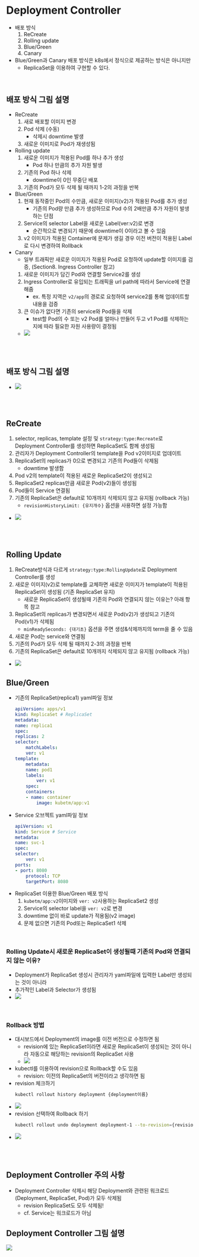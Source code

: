 # Deployment Controller
* 배포 방식
  1. ReCreate
  2. Rolling update
  3. Blue/Green
  4. Canary
* Blue/Green과 Canary 배포 방식은 k8s에서 정식으로 제공하는 방식은 아니지만
  * ReplicaSet을 이용하여 구현할 수 있다.

<br>

## 배포 방식 그림 설명
* ReCreate
  1. 새로 배포할 이미지 변경
  2. Pod 삭제 (수동)
     * 삭제시 downtime 발생
  3. 새로운 이미지로 Pod가 재생성됨
* Rolling update
  1. 새로운 이미지가 적용된 Pod를 하나 추가 생성
     * Pod 하나 만큼의 추가 자원 발생
  2. 기존의 Pod 하나 삭제
     * downtime이 0인 무중단 배포
  3. 기존의 Pod가 모두 삭제 될 때까지 1-2의 과정을 반복
* Blue/Green
  1. 현재 동작중인 Pod의 수만큼, 새로운 이미지(v2)가 적용된 Pod를 추가 생성
     * 기존의 Pod량 만큼 추가 생성하므로 Pod 수의 2배만큼 추가 자원이 발생하는 단점
  2. Service의 selector Label을 새로운 Label(ver:v2)로 변경
     * 순간적으로 변경되기 때문에 downtime이 0이라고 볼 수 있음
  3. v2 이미지가 적용된 Container에 문제가 생길 경우 이전 버전이 적용된 Label로 다시 변경하여 Rollback
* Canary
  * 일부 트래픽만 새로운 이미지가 적용된 Pod로 요청하여 update할 이미지를 검증, (Section8. Ingress Controller 참고)
  1. 새로운 이미지가 담긴 Pod와 연결할 Service2를 생성
  2. Ingress Controller로 유입되는 트래픽을 url path에 따라서 Service에 연결해줌
     * ex. 특정 지역은 `v2/app`의 경로로 요청하여 service2를 통해 업데이트할 내용을 검증
  3. 큰 이슈가 없다면 기존의 service와 Pod들을 삭제
     * test할 Pod의 수 또는 v2 Pod를 얼마나 만들어 두고 v1 Pod를 삭제하는지에 따라 필요한 자원 사용량이 결정됨
  * ![](2024-11-06-02-16-01.png)

<br><br>

## 배포 방식 그림 설명
* ![](2024-11-06-01-52-20.png)

<br><br>

## ReCreate
1. selector, replicas, template 설정 및 `strategy:type:Recreate`로 Deployment Controller를 생성하면 ReplicaSet도 함께 생성됨
2. 관리자가 Deployment Controller의 template을 Pod v2이미지로 업데이트
3. ReplicaSet의 replicas가 0으로 변경되고 기존의 Pod들이 삭제됨
   * downtime 발생함
4. Pod v2의 template이 적용된 새로운 ReplicaSet2이 생성되고
5. ReplicaSet2 replicas만큼 새로운 Pod(v2)들이 생성됨
6. Pod들이 Service 연결됨
7. 기존의 ReplicaSet은 default로 10개까지 삭제되지 않고 유지됨 (rollback 가능)
   * `revisionHistoryLimit: {유지개수}` 옵션을 사용하면 설정 가능함
* ![](2024-11-05-01-18-23.png)

<br><br>

## Rolling Update
1. ReCreate방식과 다르게 `strategy:type:RollingUpdate`로 Deployment Controller를 생성
2. 새로운 이미지(v2)로 template를 교체하면 새로운 이미지가 template이 적용된 ReplicaSet이 생성됨 (기존 ReplicaSet 유지)
   * 새로운 ReplicaSet이 생성될때 기존의 Pod와 연결되지 않는 이유는? 아래 항목 참고
3. ReplicaSet의 replicas가 변경되면서 새로운 Pod(v2)가 생성되고 기존의 Pod(v1)가 삭제됨
   * `minReadySeconds: {대기초}` 옵션을 주면 생성&삭제까지의 term을 줄 수 있음
4. 새로운 Pod는 service와 연결됨
5. 기존의 Pod가 모두 삭제 될 때까지 2-3의 과정을 반복
6. 기존의 ReplicaSet은 default로 10개까지 삭제되지 않고 유지됨 (rollback 가능)
* ![](2024-11-05-01-22-18.png)

## Blue/Green
* 기존의 ReplicaSet(replica1) yaml파일 정보
    ```yaml
    apiVersion: apps/v1
    kind: ReplicaSet # ReplicaSet
    metadata:
    name: replica1
    spec:
    replicas: 2
    selector:
        matchLabels:
        ver: v1
    template:
        metadata:
        name: pod1
        labels:
            ver: v1
        spec:
        containers:
        - name: container
            image: kubetm/app:v1
    ```
* Service 오브젝트 yaml파일 정보
    ```yaml
    apiVersion: v1
    kind: Service # Service
    metadata:
    name: svc-1
    spec:
    selector:
        ver: v1
    ports:
    - port: 8080
        protocol: TCP
        targetPort: 8080
    ```
* ReplicaSet 이용한 Blue/Green 배포 방식
  1. `kubetm/app:v2`이미지와 `ver: v2`사용하는 ReplicaSet2 생성
  2. Service의 selector label을 `ver: v2`로 변경
  3. downtime 없이 바로 update가 적용됨(v2 image)
  4. 문제 없으면 기존의 Pod또는 ReplicaSet1 삭제

<br>

### Rolling Update시 새로운 ReplicaSet이 생성될때 기존의 Pod와 연결되지 않는 이유?
* Deployment가 ReplicaSet 생성시 관리자가 yaml파일에 입력한 Label만 생성되는 것이 아니라
* 추가적인 Label과 Selector가 생성됨
* ![](2024-11-06-02-54-11.png)

<br>

### Rollback 방법
* 대시보드에서 Deployment의 image를 이전 버전으로 수정하면 됨
  * revision에 있는 ReplicaSet이라면 새로운 ReplicaSet이 생성되는 것이 아니라 자동으로 해당하는 revision의 ReplicaSet 사용
  * ![](2024-11-06-03-21-52.png)
* kubectl를 이용하여 revision으로 Rollback할 수도 있음
  * revision: 이전의 ReplicaSet의 버전이라고 생각하면 됨
* revision 체크하기
  ```bash
  kubectl rollout history deployment {deployment이름}
  ```
* ![](2024-11-06-03-06-53.png)
* revision 선택하여 Rollback 하기
  ```bash
  kubectl rollout undo deployment deployment-1 --to-revision={revisionNumber}
  ```
* ![](2024-11-06-03-07-46.png)

<br><br>

## Deployment Controller 주의 사항
* Deployment Controller 삭제시 해당 Deployment와 관련된 워크로드(Deployment, ReplicaSet, Pod)가 모두 삭제됨
  * revision ReplicaSet도 모두 삭제됨!
  * cf. Service는 워크로드가 아님

## Deployment Controller 그림 설명
![](2024-11-06-00-20-09.png)